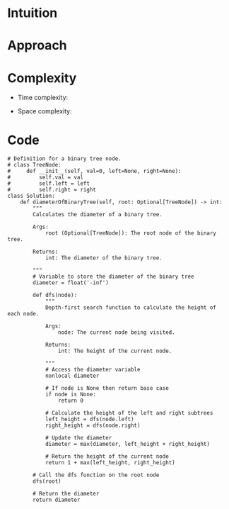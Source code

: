 # Intuition

<!-- Describe your first thoughts on how to solve this problem. -->

# Approach

<!-- Describe your approach to solving the problem. -->

# Complexity

- Time complexity:
<!-- Add your time complexity here, e.g. $$O(n)$$ -->

- Space complexity:
<!-- Add your space complexity here, e.g. $$O(n)$$ -->

# Code

```python3 []
# Definition for a binary tree node.
# class TreeNode:
#     def __init__(self, val=0, left=None, right=None):
#         self.val = val
#         self.left = left
#         self.right = right
class Solution:
    def diameterOfBinaryTree(self, root: Optional[TreeNode]) -> int:
        """
        Calculates the diameter of a binary tree.

        Args:
            root (Optional[TreeNode]): The root node of the binary tree.

        Returns:
            int: The diameter of the binary tree.

        """
        # Variable to store the diameter of the binary tree
        diameter = float('-inf')

        def dfs(node):
            """
            Depth-first search function to calculate the height of each node.

            Args:
                node: The current node being visited.

            Returns:
                int: The height of the current node.

            """
            # Access the diameter variable
            nonlocal diameter

            # If node is None then return base case
            if node is None:
                return 0

            # Calculate the height of the left and right subtrees
            left_height = dfs(node.left)
            right_height = dfs(node.right)

            # Update the diameter
            diameter = max(diameter, left_height + right_height)

            # Return the height of the current node
            return 1 + max(left_height, right_height)

        # Call the dfs function on the root node
        dfs(root)

        # Return the diameter
        return diameter
```
